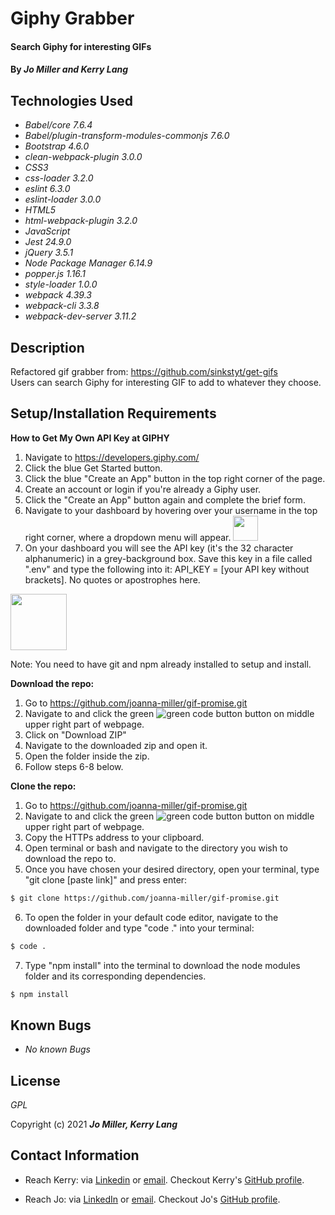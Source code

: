 # Giphy Grabber

#### Search Giphy for interesting GIFs

#### By _**Jo Miller and Kerry Lang**_

## Technologies Used

* _Babel/core 7.6.4_
* _Babel/plugin-transform-modules-commonjs 7.6.0_
* _Bootstrap 4.6.0_
* _clean-webpack-plugin 3.0.0_
* _CSS3_
* _css-loader 3.2.0_
* _eslint 6.3.0_
* _eslint-loader 3.0.0_
* _HTML5_
* _html-webpack-plugin 3.2.0_
* _JavaScript_
* _Jest 24.9.0_
* _jQuery 3.5.1_
* _Node Package Manager 6.14.9_
* _popper.js 1.16.1_
* _style-loader 1.0.0_
* _webpack 4.39.3_
* _webpack-cli 3.3.8_
* _webpack-dev-server 3.11.2_

## Description
Refactored gif grabber from: https://github.com/sinkstyt/get-gifs <br>
Users can search Giphy for interesting GIF to add to whatever they choose.

## Setup/Installation Requirements

**How to Get My Own API Key at GIPHY**
1. Navigate to https://developers.giphy.com/
2. Click the blue Get Started button.
3. Click the blue "Create an App" button in the top right corner of the page.
4. Create an account or login if you're already a Giphy user.
5. Click the "Create an App" button again and complete the brief form.
6. Navigate to your dashboard by hovering over your username in the top right corner, where a dropdown menu will appear. <img src="src/assets/images/dashboard_dropdown.png" height=40px;>
7. On your dashboard you will see the API key (it's the 32 character alphanumeric) in a grey-background box. Save this key in a file called ".env" and type the following into it: API_KEY = [your API key without brackets]. No quotes or apostrophes here.
<img src="src/assets/images/env_screenshot.png" height=90px;>

Note: You need to have git and npm already installed to setup and install.

**Download the repo:**
1. Go to https://github.com/joanna-miller/gif-promise.git
2. Navigate to and click the green ![green code button](src/assets/images/code-button.png) button on middle upper right part of webpage.
3. Click on "Download ZIP"
4. Navigate to the downloaded zip and open it.
5. Open the folder inside the zip.
6. Follow steps 6-8 below.

**Clone the repo:**
1. Go to https://github.com/joanna-miller/gif-promise.git
2. Navigate to and click the green ![green code button](src/assets/images/code-button.png) button on middle upper right part of webpage.
3. Copy the HTTPs address to your clipboard.
4. Open terminal or bash and navigate to the directory you wish to download the repo to.
5. Once you have chosen your desired directory, open your terminal, type "git clone [paste link]" and press enter:
```bash 
$ git clone https://github.com/joanna-miller/gif-promise.git
```
6. To open the folder in your default code editor, navigate to the downloaded folder and type "code ." into your terminal:
``` bash
$ code .
```
7. Type "npm install" into the terminal to download the node modules folder and its corresponding dependencies. 
``` bash
$ npm install
```

## Known Bugs

* _No known Bugs_

## License
_GPL_

Copyright (c) 2021 **_Jo Miller, Kerry Lang_**

## Contact Information
* Reach Kerry: via <a href="https://www.linkedin.com/in/klang812/" target="_blank">Linkedin</a> or <a href="mailto:klang812@gmail.com" target="_blank">email</a>. Checkout Kerry's <a href="https://github.com/klang812" target="_blank">GitHub profile</a>.</li>

* Reach Jo: via <a href="https://www.linkedin.com/in/jomillerde/" target="_blank">LinkedIn</a> or <a href="mailto:joannadawnmiller@gmail.com" target="_blank">email</a>. Checkout Jo's <a href="https://github.com/joanna-miller" target="_blank">GitHub profile</a>.</li>